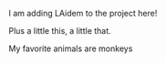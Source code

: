 I am adding LAidem to the project here!

Plus a little this, a little that.

My favorite animals are monkeys
